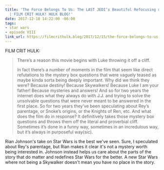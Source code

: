 ```yaml
---
title: 'The Force Belongs To Us: The LAST JEDI’s Beautiful Refocusing of Star Wars
  | FILM CRIT HULK! HULK BLOG!'
date: 2017-12-18 14:22:00 -06:00
tags:
- star wars
- episode VIII
link_url: https://filmcrithulk.blog/2017/12/15/the-force-belongs-to-us-the-last-jedis-beautiful-refocusing-of-star-wars/
---
```


FILM CRIT HULK:

> There’s a reason this movie begins with Luke throwing it off a cliff.
>
> In fact there’s a number of moments in the film that seem like direct refutations to the mystery box questions that were vaguely teased as maybe kinda sorta being deeply important. Why did we think they were? Because destiny! Because Skywalkers! Because Luke I am your father! Because mysteries and answers! And so for two years the internet does what they always do with J.J. and trying to solve the unsolvable questions that were never meant to be answered in the first place. So for two years they’ve been speculating about Rey’s parentage, or Snoke’s origins, or the Knights of Ren, etc. And what does the film do in response? It definitively takes those mystery box questions and throws them off the literal and proverbial cliff. Sometimes it’s done in a funny way, sometimes in an incredulous way, but it’s always in purposeful way(sic).

Rian Johnson's take on Star Wars is the best we've seen. Sure, I speculated about Rey's parentage, but Rian makes it clear it's not a mystery worth being interested in. Johnson instead helps us care about the parts of the story that do matter and redefines Star Wars for the better. A new Star Wars where not being a Skywalker doesn't mean you have no place in the story.
